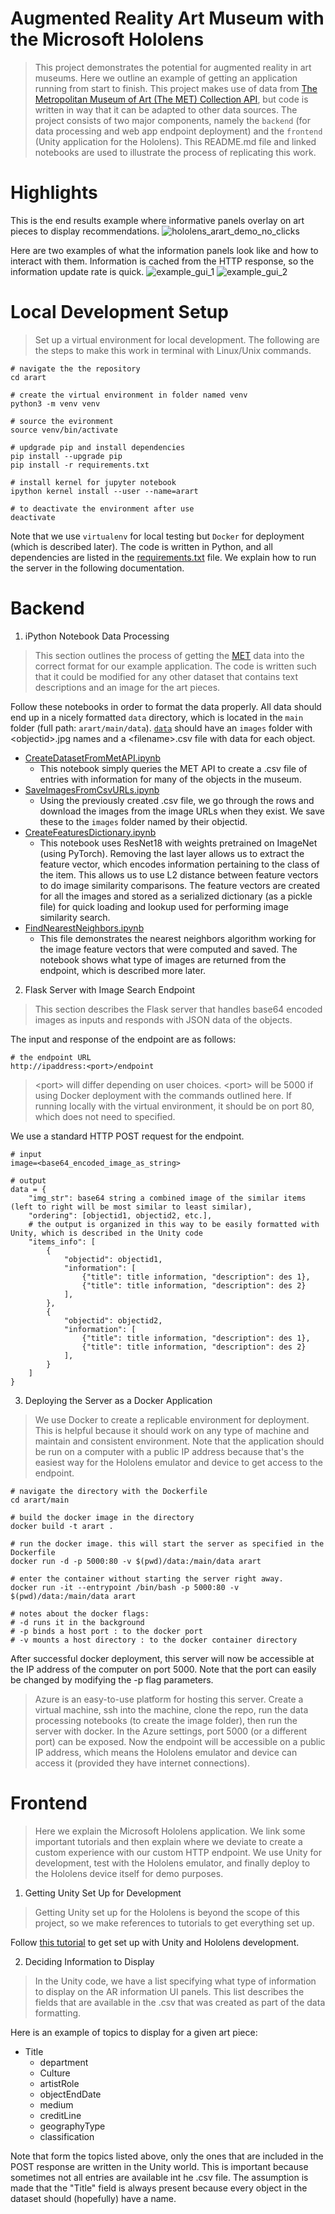 # Augmented Reality Art Museum with the Microsoft Hololens
> This project demonstrates the potential for augmented reality in art museums. Here we outline an example of getting an application running from start to finish. This project makes use of data from [The Metropolitan Museum of Art (The MET) Collection API](https://metmuseum.github.io/), but code is written in way that it can be adapted to other data sources. The project consists of two major components, namely the `backend` (for data processing and web app endpoint deployment) and the `frontend` (Unity application for the Hololens). This README.md file and linked notebooks are used to illustrate the process of replicating this work.

# Highlights

This is the end results example where informative panels overlay on art pieces to display recommendations.
![hololens_arart_demo_no_clicks](media/hololens_arart_demo_no_clicks.gif)

Here are two examples of what the information panels look like and how to interact with them. Information is cached from the HTTP response, so the information update rate is quick.
![example_gui_1](media/example_gui_1.gif) ![example_gui_2](media/example_gui_2.gif)

# Local Development Setup
> Set up a virtual environment for local development. The following are the steps to make this work in terminal with Linux/Unix commands.

```
# navigate the the repository
cd arart

# create the virtual environment in folder named venv
python3 -m venv venv

# source the evironment
source venv/bin/activate

# updgrade pip and install dependencies
pip install --upgrade pip
pip install -r requirements.txt

# install kernel for jupyter notebook
ipython kernel install --user --name=arart

# to deactivate the environment after use
deactivate
```

Note that we use `virtualenv` for local testing but `Docker` for deployment (which is described later). The code is written in Python, and all dependencies are listed in the [requirements.txt](main/requirements.txt) file. We explain how to run the server in the following documentation.

# Backend
1. iPython Notebook Data Processing
> This section outlines the process of getting the [MET](https://metmuseum.github.io/) data into the correct format for our example application. The code is written such that it could be modified for any other dataset that contains text descriptions and an image for the art pieces.

Follow these notebooks in order to format the data properly. All data should end up in a nicely formatted `data` directory, which is located in the `main` folder (full path: `arart/main/data`). [`data`](main/data) should have an `images` folder with \<objectid>.jpg names and a \<filename>.csv file with data for each object.

- [CreateDatasetFromMetAPI.ipynb](notebooks/CreateDatasetFromMetAPI.ipynb)
    - This notebook simply queries the MET API to create a .csv file of entries with information for many of the objects in the museum.
- [SaveImagesFromCsvURLs.ipynb](notebooks/SaveImagesFromCsvURLs.ipynb)
    - Using the previously created .csv file, we go through the rows and download the images from the image URLs when they exist. We save these to the `images` folder named by their objectid.
- [CreateFeaturesDictionary.ipynb](notebooks/CreateFeaturesDictionary.ipynb)
    - This notebook uses ResNet18 with weights pretrained on ImageNet (using PyTorch). Removing the last layer allows us to extract the feature vector, which encodes information pertaining to the class of the item. This allows us to use L2 distance between feature vectors to do image similarity comparisons. The feature vectors are created for all the images and stored as a serialized dictionary (as a pickle file) for quick loading and lookup used for performing image similarity search.
- [FindNearestNeighbors.ipynb](notebooks/FindNearestNeighbors.ipynb)
    - This file demonstrates the nearest neighbors algorithm working for the image feature vectors that were computed and saved. The notebook shows what type of images are returned from the endpoint, which is described more later.

2. Flask Server with Image Search Endpoint
> This section describes the Flask server that handles base64 encoded images as inputs and responds with JSON data of the objects.

The input and response of the endpoint are as follows:

```
# the endpoint URL
http://ipaddress:<port>/endpoint
```
> \<port> will differ depending on user choices. \<port> will be 5000 if using Docker deployment with the commands outlined here. If running locally with the virtual environment, it should be on port 80, which does not need to specified.

We use a standard HTTP POST request for the endpoint.

```
# input
image=<base64_encoded_image_as_string>

# output
data = {
    "img_str": base64 string a combined image of the similar items (left to right will be most similar to least similar),
    "ordering": [objectid1, objectid2, etc.],
    # the output is organized in this way to be easily formatted with Unity, which is described in the Unity code
    "items_info": [
        {
            "objectid": objectid1,
            "information": [
                {"title": title information, "description": des 1},
                {"title": title information, "description": des 2}
            ],
        },
        {
            "objectid": objectid2,
            "information": [
                {"title": title information, "description": des 1},
                {"title": title information, "description": des 2}
            ],
        }
    ]
}
```

3. Deploying the Server as a Docker Application
> We use Docker to create a replicable environment for deployment. This is helpful because it should work on any type of machine and maintain and consistent environment. Note that the application should be run on a computer with a public IP address because that's the easiest way for the Hololens emulator and device to get access to the endpoint.

```
# navigate the directory with the Dockerfile 
cd arart/main

# build the docker image in the directory
docker build -t arart .

# run the docker image. this will start the server as specified in the Dockerfile
docker run -d -p 5000:80 -v $(pwd)/data:/main/data arart

# enter the container without starting the server right away.
docker run -it --entrypoint /bin/bash -p 5000:80 -v $(pwd)/data:/main/data arart

# notes about the docker flags:
# -d runs it in the background
# -p binds a host port : to the docker port
# -v mounts a host directory : to the docker container directory
```

After successful docker deployment, this server will now be accessible at the IP address of the computer on port 5000. Note that the port can easily be changed by modifying the -p flag parameters.

> Azure is an easy-to-use platform for hosting this server. Create a virtual machine, ssh into the machine, clone the repo, run the data processing notebooks (to create the image folder), then run the server with docker. In the Azure settings, port 5000 (or a different port) can be exposed. Now the endpoint will be accessible on a public IP address, which means the Hololens emulator and device can access it (provided they have internet connections).

# Frontend
> Here we explain the Microsoft Hololens application. We link some important tutorials and then explain where we deviate to create a custom experience with our custom HTTP endpoint. We use Unity for development, test with the Hololens emulator, and finally deploy to the Hololens device itself for demo purposes.

1. Getting Unity Set Up for Development
> Getting Unity set up for the Hololens is beyond the scope of this project, so we make references to tutorials to get everything set up.

Follow [this tutorial](https://docs.microsoft.com/en-us/windows/mixed-reality/mr-azure-302) to get set up with Unity and Hololens development.

2. Deciding Information to Display
> In the Unity code, we have a list specifying what type of information to display on the AR information UI panels. This list describes the fields that are available in the .csv that was created as part of the data formatting.

Here is an example of topics to display for a given art piece:
- Title
    - department
    - Culture
    - artistRole
    - objectEndDate
    - medium
    - creditLine
    - geographyType
    - classification

Note that form the topics listed above, only the ones that are included in the POST response are written in the Unity world. This is important because sometimes not all entries are available int he .csv file. The assumption is made that the "Title" field is always present because every object in the dataset should (hopefully) have a name.



